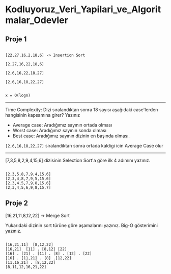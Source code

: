 # Kodluyoruz_Veri_Yapilari_ve_Algoritmalar_Odevler

## Proje 1

```

[22,27,16,2,18,6] -> Insertion Sort

[2,27,16,22,18,6]

[2,6,16,22,18,27]

[2,6,16,18,22,27]


x = O(logn)

```
--------
Time Complexity: Dizi sıralandıktan sonra 18 sayısı aşağıdaki case'lerden hangisinin kapsamına girer? Yazınız

* Average case: Aradığımız sayının ortada olması
* Worst case: Aradığımız sayının sonda olması
* Best case: Aradığımız sayının dizinin en başında olması.

```[2,6,16,18,22,27]``` 
siralandiktan sonra ortada kaldigi icin Average Case olur


---------

[7,3,5,8,2,9,4,15,6] dizisinin Selection Sort'a göre ilk 4 adımını yazınız.
```

[2,3,5,8,7,9,4,15,6]
[2,3,4,8,7,9,5,15,6]
[2,3,4,5,7,9,8,15,6]
[2,3,4,5,6,9,8,15,7]
```


## Proje 2


[16,21,11,8,12,22] -> Merge Sort

Yukarıdaki dizinin sort türüne göre aşamalarını yazınız.
Big-O gösterimini yazınız.
```

[16,21,11]  [8,12,22]
[16,21]  [11] . [8,12] [22]
[16] . [21] . [11] . [8] . [12] . [22]
[16] . [11,21] . [8] .[12,22]
[11,16,21] . [8,12,22]
[8,11,12,16,21,22]

```









